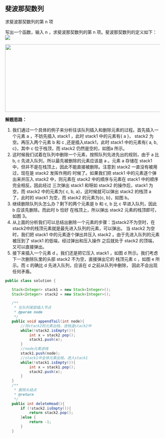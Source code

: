 <link href="markdown.css" rel="stylesheet"></link>

## 斐波那契数列

求斐波那契数列的第 n 项

写出一个函数，输入 n ，求斐波那契数列的第 n 项。斐波那契数列的定义如下：  
<img src="http://chart.googleapis.com/chart?cht=tx&chl= f(n)={0n=0;1n=1;f(n-1)+f(n-2)" style="border:none;">

<div align=center><img width="600" height="220" src="problem_9_queue.png"/></div>  
  
**解题思路：**  
    
1. 我们通过一个具体的例子来分析往该队列插入和删除元素的过程。首先插入一个元素 a ，不妨先插入 stack1 ，此时 stack1 中的元素有{ a }，
 stack2 为空。再压入两个元素 b 和 c ,还是插入stack1，此时 stack1 中的元素有{ a, b, c}，其中 c 位于栈顶，而 stack2 仍然是空的，如图a
所示。
2. 这时候我们试着在队列中删除一个元素，按照队列先进先出的规则，由于 a 比 b, c 先进入队列，所以最先被删除的元素应该是 a 
。元素 a 存储在 stack1 中，但并不是在栈顶上，因此不能直接被删除。注意到 stack2 一直没有被用过，现在是 stack2 发挥作用的
时候了。如果我们把 stack1 中的元素逐个弹出来并压入 stack2 中，则元素在 stack2 中的顺序与元素在 stack1 中的顺序完全相反。因此经过
三次弹出 stack1 和呀如 stack2 的操作后，stack1 为空，而 stack2 中的元素为{ c, b, a}，这时候就可以弹出 stack2 的栈顶 a 了，此时的 stack1
为空，而 stack2 的元素为{c, b}，如图 b。 
3. 继续删除队列头怎么办？剩下的两个元素是 b 和 c, b 比 c 早进入队列，因此 b 应该先删除。而此时 b 恰好 在栈顶上，所以弹出
stack2 元素的栈顶即可，如图 3。
4. 从上面的分析我们可以总结出删除一个元素的步骤：当stack2不为空时，在stack2中的栈顶元素就是最先进入队列的元素，可以弹出。
当 stack2 为空时，我们把 stack1 中的元素逐个弹出并压入 stack2 。由于先进入队列的元素被压到了 stack1 的低端，经过弹出和压入操作
之后就处于 stack2 的顶端，又可以直接弹出。
5. 接下来插入一个元素 d 。我们还是把它压入 stack1 ，如图 d 所示。我们考虑下一次删除队里的头部 stack2 不为空，直接弹出它的
栈顶元素 c ，如图 e 所示。而 c 的确比 d 先进入队列，应该在 d 之前从队列中删除， 因此不会出现任何矛盾。
 ```java
public class solution {

    Stack<Integer> stack1 = new Stack<Integer>();
    Stack<Integer> stack2 = new Stack<Integer>();

    /**
     * 在队列尾部插入节点
     * @param node
     */
    public void appendTail(int node){
        //将stack2的元素出栈，进栈道stack2中
        while(!stack2.isEmpty()){
            int x = stack2.pop();
            stack1.push(x);
        }
        //node元素进栈
        stack1.push(node);
        //stack1中全体元素出栈，进入stack1
        while(!stack1.isEmpty()){
            int x = stack1.pop();
            stack2.push(x);
        }
    }
    /**
     * 删除头结点
     * @return
     */
    public int deleteHead(){
        if (!stack2.isEmpty()){
            return stack2.pop();
        }else {
            return -1;
        }
    }

```